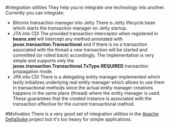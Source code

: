#Integration utilities
They help you to integrate one technology into another.
Currently you can integrate:
* Bitronix transaction manager into Jetty
There is Jetty lifecycle bean which starts the transaction manager on Jetty startup.
* JTA into CDI
The provided transaction interceptor when registered in **beans.xml**
will intercept any method annotated with **javax.transaction.Transactional**
and if there is no a transaction associated with the thread
a new transaction will be started and committed (or rolled back) accordingly.
The implementation is very simple and supports only
the **javax.transaction.Transactional.TxType.REQUIRED** transaction propagation mode.
* JPA into CDI
There is a delegating entity manager implemented which lazily initializes underlying real entity manager
which allows to use them in transactional methods since the actual entity manager creations happens in the same place (thread)
where the entity manager is used. These guarantees that the created instance is associated with the transaction effective
for the current transactional method.

#Motivation
There is a very good set of integration utilities in the [Apache DeltaSpike](http://deltaspike.apache.org/documentation/#_introduction) project
but it's too heavy for simple applications.
